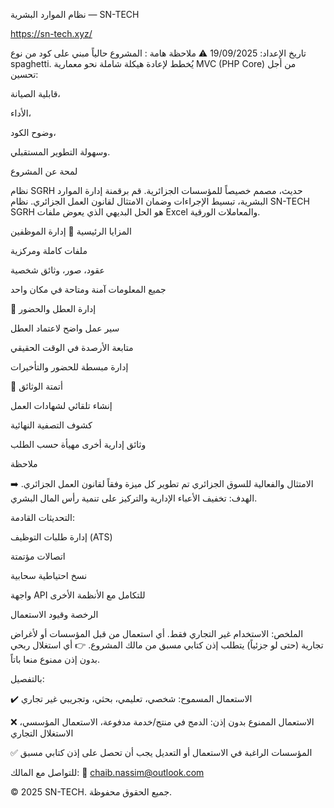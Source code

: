 نظام الموارد البشرية — SN-TECH

https://sn-tech.xyz/

تاريخ الإعداد: 19/09/2025
⚠️ ملاحظة هامة :
المشروع حالياً مبني على كود من نوع spaghetti.
يُخطط لإعادة هيكلة شاملة نحو معمارية MVC (PHP Core) من أجل تحسين:

قابلية الصيانة،

الأداء،

وضوح الكود،

وسهولة التطوير المستقبلي.

لمحة عن المشروع

نظام SGRH حديث، مصمم خصيصاً للمؤسسات الجزائرية.
قم برقمنة إدارة الموارد البشرية، تبسيط الإجراءات وضمان الامتثال لقانون العمل الجزائري.
نظام SN-TECH SGRH هو الحل البديهي الذي يعوض ملفات Excel والمعاملات الورقية.

المزايا الرئيسية
👥 إدارة الموظفين

ملفات كاملة ومركزية

عقود، صور، وثائق شخصية

جميع المعلومات آمنة ومتاحة في مكان واحد

📅 إدارة العطل والحضور

سير عمل واضح لاعتماد العطل

متابعة الأرصدة في الوقت الحقيقي

إدارة مبسطة للحضور والتأخيرات

📄 أتمتة الوثائق

إنشاء تلقائي لشهادات العمل

كشوف التصفية النهائية

وثائق إدارية أخرى مهيأة حسب الطلب

ملاحظة

الامتثال والفعالية للسوق الجزائري
تم تطوير كل ميزة وفقاً لقانون العمل الجزائري.
➡️ الهدف: تخفيف الأعباء الإدارية والتركيز على تنمية رأس المال البشري.

التحديثات القادمة:

إدارة طلبات التوظيف (ATS)

اتصالات مؤتمتة

نسخ احتياطية سحابية

واجهة API للتكامل مع الأنظمة الأخرى

الرخصة وقيود الاستعمال

الملخص:
الاستخدام غير التجاري فقط. أي استعمال من قبل المؤسسات أو لأغراض تجارية (حتى لو جزئياً) يتطلب إذن كتابي مسبق من مالك المشروع.
👉 أي استغلال ربحي بدون إذن ممنوع منعا باتاً.

بالتفصيل:

✔️ الاستعمال المسموح: شخصي، تعليمي، بحثي، وتجريبي غير تجاري

❌ الاستعمال الممنوع بدون إذن: الدمج في منتج/خدمة مدفوعة، الاستعمال المؤسسي، الاستغلال التجاري

✅ المؤسسات الراغبة في الاستعمال أو التعديل يجب أن تحصل على إذن كتابي مسبق

للتواصل مع المالك:
📧 chaib.nassim@outlook.com

© 2025 SN-TECH. جميع الحقوق محفوظة.
